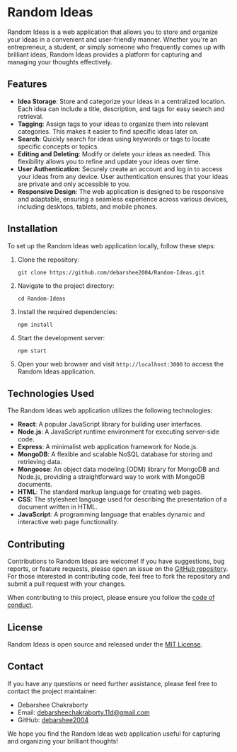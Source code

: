 

# Random Ideas

Random Ideas is a web application that allows you to store and organize your ideas in a convenient and user-friendly manner. Whether you're an entrepreneur, a student, or simply someone who frequently comes up with brilliant ideas, Random Ideas provides a platform for capturing and managing your thoughts effectively.

## Features

- **Idea Storage**: Store and categorize your ideas in a centralized location. Each idea can include a title, description, and tags for easy search and retrieval.
- **Tagging**: Assign tags to your ideas to organize them into relevant categories. This makes it easier to find specific ideas later on.
- **Search**: Quickly search for ideas using keywords or tags to locate specific concepts or topics.
- **Editing and Deleting**: Modify or delete your ideas as needed. This flexibility allows you to refine and update your ideas over time.
- **User Authentication**: Securely create an account and log in to access your ideas from any device. User authentication ensures that your ideas are private and only accessible to you.
- **Responsive Design**: The web application is designed to be responsive and adaptable, ensuring a seamless experience across various devices, including desktops, tablets, and mobile phones.

## Installation

To set up the Random Ideas web application locally, follow these steps:

1. Clone the repository:

   ```
   git clone https://github.com/debarshee2004/Random-Ideas.git
   ```

2. Navigate to the project directory:

   ```
   cd Random-Ideas
   ```

3. Install the required dependencies:

   ```
   npm install
   ```

4. Start the development server:

   ```
   npm start
   ```

5. Open your web browser and visit `http://localhost:3000` to access the Random Ideas application.

## Technologies Used

The Random Ideas web application utilizes the following technologies:

- **React**: A popular JavaScript library for building user interfaces.
- **Node.js**: A JavaScript runtime environment for executing server-side code.
- **Express**: A minimalist web application framework for Node.js.
- **MongoDB**: A flexible and scalable NoSQL database for storing and retrieving data.
- **Mongoose**: An object data modeling (ODM) library for MongoDB and Node.js, providing a straightforward way to work with MongoDB documents.
- **HTML**: The standard markup language for creating web pages.
- **CSS**: The stylesheet language used for describing the presentation of a document written in HTML.
- **JavaScript**: A programming language that enables dynamic and interactive web page functionality.

## Contributing

Contributions to Random Ideas are welcome! If you have suggestions, bug reports, or feature requests, please open an issue on the [GitHub repository](https://github.com/debarshee2004/Random-Ideas/issues). For those interested in contributing code, feel free to fork the repository and submit a pull request with your changes.

When contributing to this project, please ensure you follow the [code of conduct](CODE_OF_CONDUCT.md).

## License

Random Ideas is open source and released under the [MIT License](LICENSE).

## Contact

If you have any questions or need further assistance, please feel free to contact the project maintainer:

- Debarshee Chakraborty
- Email: [debarsheechakraborty.11d@gmail.com](mailto:debarsheechakraborty.11d@gmail.com)
- GitHub: [debarshee2004](https://github.com/debarshee2004)

We hope you find the Random Ideas web application useful for capturing and organizing your brilliant thoughts!
